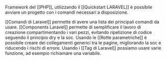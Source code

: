Framework del [[PHP]], utilizzando il [[Quickstart LARAVEL]] è possibile avviare un progetto con i comandi necessari a disposizione.

[[Comandi di Laravel]] permette di avere una lista dei principali comandi da usare.
[[Components Laravel]] permette di semplificare il lavoro di creazione compartimentando i vari pezzi, evitando ripetizione di codice seguendo il principio dry e la soc.
Usando le [[Rotte parametriche]] è possibile creare dei collegamenti generici tra le pagine, migliorando la soc e riducendo i rischi di errore.
Usando i [[Tag di Laravel]] possiamo usare varie funzione, ad esempio richiamare una variabile.